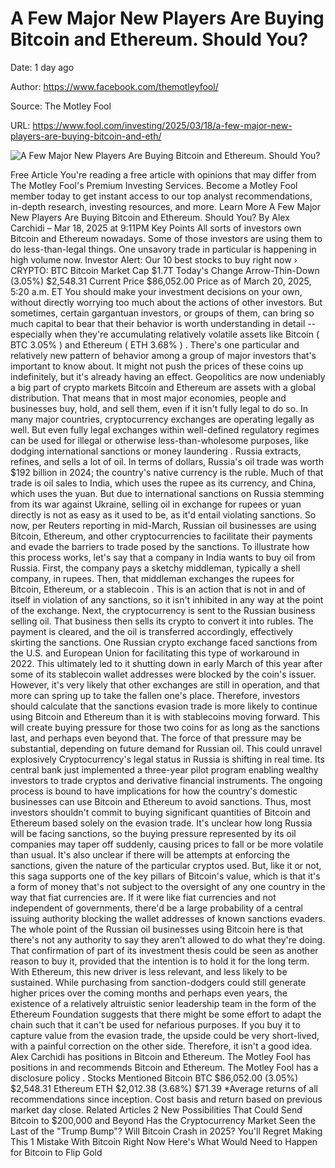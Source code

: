 # A Few Major New Players Are Buying Bitcoin and Ethereum. Should You?

Date: 1 day ago

Author: https://www.facebook.com/themotleyfool/

Source: The Motley Fool

URL: https://www.fool.com/investing/2025/03/18/a-few-major-new-players-are-buying-bitcoin-and-eth/

![A Few Major New Players Are Buying Bitcoin and Ethereum. Should You?](https://g.foolcdn.com/editorial/images/811459/investor-ponders-computers.jpg)

Free Article You're reading a free article with opinions that may differ from The Motley Fool's Premium Investing Services. Become a Motley Fool member today to get instant access to our top analyst recommendations, in-depth research, investing resources, and more. Learn More A Few Major New Players Are Buying Bitcoin and Ethereum. Should You? By Alex Carchidi – Mar 18, 2025 at 9:11PM Key Points All sorts of investors own Bitcoin and Ethereum nowadays. Some of those investors are using them to do less-than-legal things. One unsavory trade in particular is happening in high volume now. Investor Alert: Our 10 best stocks to buy right now › CRYPTO: BTC Bitcoin Market Cap $1.7T Today's Change Arrow-Thin-Down (3.05%) $2,548.31 Current Price $86,052.00 Price as of March 20, 2025, 5:20 a.m. ET You should make your investment decisions on your own, without directly worrying too much about the actions of other investors. But sometimes, certain gargantuan investors, or groups of them, can bring so much capital to bear that their behavior is worth understanding in detail -- especially when they're accumulating relatively volatile assets like Bitcoin ( BTC 3.05% ) and Ethereum ( ETH 3.68% ) . There's one particular and relatively new pattern of behavior among a group of major investors that's important to know about. It might not push the prices of these coins up indefinitely, but it's already having an effect. Geopolitics are now undeniably a big part of crypto markets Bitcoin and Ethereum are assets with a global distribution. That means that in most major economies, people and businesses buy, hold, and sell them, even if it isn't fully legal to do so. In many major countries, cryptocurrency exchanges are operating legally as well. But even fully legal exchanges within well-defined regulatory regimes can be used for illegal or otherwise less-than-wholesome purposes, like dodging international sanctions or money laundering . Russia extracts, refines, and sells a lot of oil. In terms of dollars, Russia's oil trade was worth $192 billion in 2024; the country's native currency is the ruble. Much of that trade is oil sales to India, which uses the rupee as its currency, and China, which uses the yuan. But due to international sanctions on Russia stemming from its war against Ukraine, selling oil in exchange for rupees or yuan directly is not as easy as it used to be, as it'd entail violating sanctions. So now, per Reuters reporting in mid-March, Russian oil businesses are using Bitcoin, Ethereum, and other cryptocurrencies to facilitate their payments and evade the barriers to trade posed by the sanctions. To illustrate how this process works, let's say that a company in India wants to buy oil from Russia. First, the company pays a sketchy middleman, typically a shell company, in rupees. Then, that middleman exchanges the rupees for Bitcoin, Ethereum, or a stablecoin . This is an action that is not in and of itself in violation of any sanctions, so it isn't inhibited in any way at the point of the exchange. Next, the cryptocurrency is sent to the Russian business selling oil. That business then sells its crypto to convert it into rubles. The payment is cleared, and the oil is transferred accordingly, effectively skirting the sanctions. One Russian crypto exchange faced sanctions from the U.S. and European Union for facilitating this type of workaround in 2022. This ultimately led to it shutting down in early March of this year after some of its stablecoin wallet addresses were blocked by the coin's issuer. However, it's very likely that other exchanges are still in operation, and that more can spring up to take the fallen one's place. Therefore, investors should calculate that the sanctions evasion trade is more likely to continue using Bitcoin and Ethereum than it is with stablecoins moving forward. This will create buying pressure for those two coins for as long as the sanctions last, and perhaps even beyond that. The force of that pressure may be substantial, depending on future demand for Russian oil. This could unravel explosively Cryptocurrency's legal status in Russia is shifting in real time. Its central bank just implemented a three-year pilot program enabling wealthy investors to trade cryptos and derivative financial instruments. The ongoing process is bound to have implications for how the country's domestic businesses can use Bitcoin and Ethereum to avoid sanctions. Thus, most investors shouldn't commit to buying significant quantities of Bitcoin and Ethereum based solely on the evasion trade. It's unclear how long Russia will be facing sanctions, so the buying pressure represented by its oil companies may taper off suddenly, causing prices to fall or be more volatile than usual. It's also unclear if there will be attempts at enforcing the sanctions, given the nature of the particular cryptos used. But, like it or not, this saga supports one of the key pillars of Bitcoin's value, which is that it's a form of money that's not subject to the oversight of any one country in the way that fiat currencies are. If it were like fiat currencies and not independent of governments, there'd be a large probability of a central issuing authority blocking the wallet addresses of known sanctions evaders. The whole point of the Russian oil businesses using Bitcoin here is that there's not any authority to say they aren't allowed to do what they're doing. That confirmation of part of its investment thesis could be seen as another reason to buy it, provided that the intention is to hold it for the long term. With Ethereum, this new driver is less relevant, and less likely to be sustained. While purchasing from sanction-dodgers could still generate higher prices over the coming months and perhaps even years, the existence of a relatively altruistic senior leadership team in the form of the Ethereum Foundation suggests that there might be some effort to adapt the chain such that it can't be used for nefarious purposes. If you buy it to capture value from the evasion trade, the upside could be very short-lived, with a painful correction on the other side. Therefore, it isn't a good idea. Alex Carchidi has positions in Bitcoin and Ethereum. The Motley Fool has positions in and recommends Bitcoin and Ethereum. The Motley Fool has a disclosure policy . Stocks Mentioned Bitcoin BTC $86,052.00 (3.05%) $2,548.31 Ethereum ETH $2,012.38 (3.68%) $71.39 *Average returns of all recommendations since inception. Cost basis and return based on previous market day close. Related Articles 2 New Possibilities That Could Send Bitcoin to $200,000 and Beyond Has the Cryptocurrency Market Seen the Last of the "Trump Bump"? Will Bitcoin Crash in 2025? You'll Regret Making This 1 Mistake With Bitcoin Right Now Here's What Would Need to Happen for Bitcoin to Flip Gold
